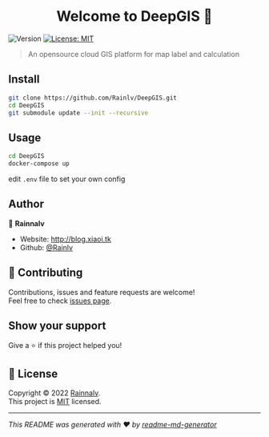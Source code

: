 <h1 align="center">Welcome to DeepGIS 👋</h1>
<p>
  <img alt="Version" src="https://img.shields.io/badge/version-0.1.0--alpha-blue.svg?cacheSeconds=2592000" />
  <a href="https://github.com/Rainlv/DeepGIS/blob/master/LICENSE" target="_blank">
    <img alt="License: MIT" src="https://img.shields.io/badge/License-MIT-yellow.svg" />
  </a>
</p>

>  An opensource cloud GIS platform for map label and calculation

## Install

```sh
git clone https://github.com/Rainlv/DeepGIS.git
cd DeepGIS
git submodule update --init --recursive
```

## Usage

```sh
cd DeepGIS
docker-compose up
```
edit `.env` file to set your own config
## Author

👤 **Rainnalv**

* Website: http://blog.xiaoi.tk
* Github: [@Rainlv](https://github.com/Rainlv)

## 🤝 Contributing

Contributions, issues and feature requests are welcome!<br>Feel free to check [issues page](https://github.com/Rainlv/DeepGIS/issues). 

## Show your support

Give a ⭐️ if this project helped you!

## 📝 License

Copyright © 2022 [Rainnalv](https://github.com/Rainlv). <br />
This project is [MIT](https://github.com/Rainlv/DeepGIS/blob/master/LICENSE) licensed.

***
_This README was generated with ❤️ by [readme-md-generator](https://github.com/kefranabg/readme-md-generator)_
